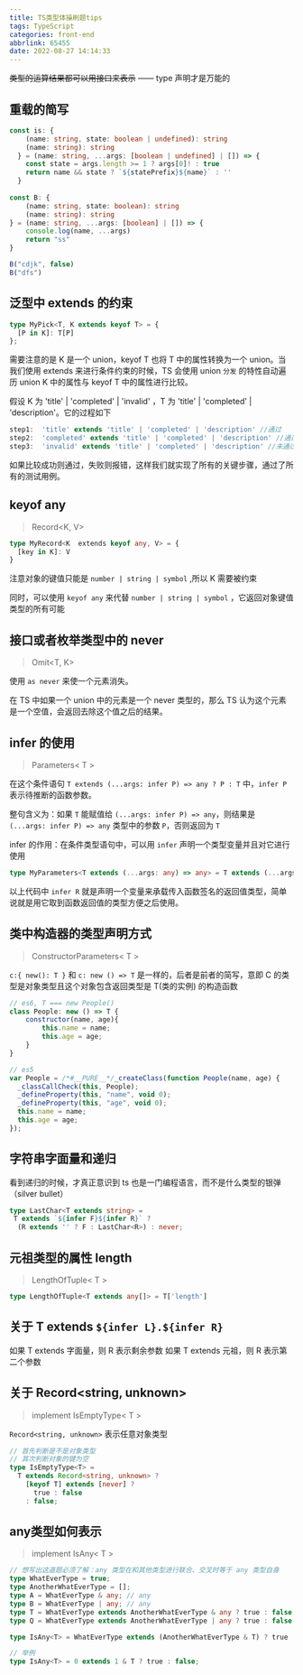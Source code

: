 ```yaml
---
title: TS类型体操刷题tips
tags: TypeScript
categories: front-end
abbrlink: 65455
date: 2022-08-27 14:14:33
---
```


~~类型的运算结果都可以用接口来表示~~ —— type 声明才是万能的

## 重载的简写

```ts
const is: {
    (name: string, state: boolean | undefined): string
    (name: string): string
  } = (name: string, ...args: [boolean | undefined] | []) => {
    const state = args.length >= 1 ? args[0]! : true
    return name && state ? `${statePrefix}${name}` : ''
  }
  
const B: {
    (name: string, state: boolean): string
    (name: string): string
} = (name: string, ...args: [boolean] | []) => {
    console.log(name, ...args)
    return "ss"
}

B("cdjk", false)
B("dfs")
```

## 泛型中 extends 的约束
```ts
type MyPick<T, K extends keyof T> = {
  [P in K]: T[P] 
};
```

需要注意的是 K 是一个 union，keyof T 也将 T 中的属性转换为一个 union。当我们使用 extends 来进行条件约束的时候，TS 会使用 union ` 分发 ` 的特性自动遍历 union K 中的属性与 keyof T 中的属性进行比较。

假设 K 为 'title' | 'completed' | 'invalid' ，T 为 'title' | 'completed' | 'description'。它的过程如下

```ts
step1:  'title' extends 'title' | 'completed' | 'description' //通过
step2:  'completed' extends 'title' | 'completed' | 'description' //通过
step3:  'invalid' extends 'title' | 'completed' | 'description' //未通过，报错
```

如果比较成功则通过，失败则报错，这样我们就实现了所有的关键步骤，通过了所有的测试用例。

## keyof any
> Record<K, V>

```ts
type MyRecord<K  extends keyof any, V> = {
  [key in K]: V
}
```
注意对象的键值只能是 `number | string | symbol` ,所以 K 需要被约束

同时，可以使用 `keyof any` 来代替 `number | string | symbol` ，它返回对象键值类型的所有可能

## 接口或者枚举类型中的 never
> Omit<T, K>

使用 `as never` 来使一个元素消失。

在 TS 中如果一个 union 中的元素是一个 never 类型的，那么 TS 认为这个元素是一个空值，会返回去除这个值之后的结果。

## infer 的使用
> Parameters< T >

在这个条件语句 `T extends (...args: infer P) => any ? P : T` 中，`infer P` 表示待推断的函数参数。

整句含义为：如果 `T` 能赋值给 `(...args: infer P) => any`，则结果是 `(...args: infer P) => any` 类型中的参数 `P`，否则返回为 `T`

infer 的作用：在条件类型语句中，可以用 `infer` 声明一个类型变量并且对它进行使用

```typescript
type MyParameters<T extends (...args: any) => any> = T extends (...args: infer P) => any ? P : never;
```

以上代码中 `infer R` 就是声明一个变量来承载传入函数签名的返回值类型，简单说就是用它取到函数返回值的类型方便之后使用。

## 类中构造器的类型声明方式
> ConstructorParameters< T >

`c:{ new(): T }` 和 `c: new () => T` 是一样的，后者是前者的简写，意即 C 的类型是对象类型且这个对象包含返回类型是 T(类的实例) 的构造函数

```js
// es6, T === new People()
class People: new () => T {
    constructor(name, age){
        this.name = name;
        this.age = age;
    }
}

// es5
var People = /*#__PURE__*/_createClass(function People(name, age) {
  _classCallCheck(this, People);
  _defineProperty(this, "name", void 0);
  _defineProperty(this, "age", void 0);
  this.name = name;
  this.age = age;
});
```

## 字符串字面量和递归
看到递归的时候，才真正意识到 ts 也是一门编程语言，而不是什么类型的银弹（silver bullet）
```ts
type LastChar<T extends string> =
 T extends `${infer F}${infer R}` ?
  (R extends '' ? F : LastChar<R>) : never;
```

## 元祖类型的属性 length
> LengthOfTuple< T >

```typescript
type LengthOfTuple<T extends any[]> = T['length']
```

## 关于 T extends `${infer L}.${infer R}`
如果 T extends 字面量，则 R 表示剩余参数
如果 T extends 元祖，则 R 表示第二个参数

## 关于 Record<string, unknown>
> implement IsEmptyType< T >

`Record<string, unknown>` 表示任意对象类型
```ts
// 首先判断是不是对象类型
// 其次判断对象的键为空
type IsEmptyType<T> =
  T extends Record<string, unknown> ?
    [keyof T] extends [never] ?
      true : false
    : false;
```

## any类型如何表示
> implement IsAny< T >

```ts
// 想写出这道题必须了解：any 类型在和其他类型进行联合、交叉时等于 any 类型自身
type WhatEverType = true;
type AnotherWhatEverType = [];
type A = WhatEverType & any; // any
type B = WhatEverType | any; // any
type T = WhatEverType extends AnotherWhatEverType & any ? true : false; // true
type Q = WhatEverType extends AnotherWhatEverType | any ? true : false; // true

type IsAny<T> = WhatEverType extends (AnotherWhatEverType & T) ? true : false;

// 举例
type IsAny<T> = 0 extends 1 & T ? true : false;
```

